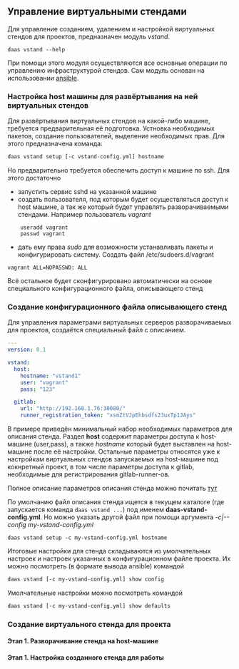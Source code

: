 ## Управление виртуальными стендами
Для управление созданием, удалением и настройкой виртуальных стендов для проектов, предназначен модуль *vstand*.

```daas vstand --help```

При помощи этого модуля осуществляются все основные операции по управлению инфраструктурой стендов.
Сам модуль основан на использовании [ansible](https://docs.ansible.com/).

### Настройка host машины для развёртывания на ней виртуальных стендов
Для развёртывания виртуальных стендов на какой-либо машине, требуется предварительная
её подготовка. Устновка необходимых пакетов, создание пользователей, выделение необходимых прав.
Для этого предназначена команда:

```bash
daas vstand setup [-c vstand-config.yml] hostname
```

Но предварительно требуется обеспечить доступ к машине по ssh. Для этого достаточно
* запустить сервис sshd на указанной машине
* создать пользователя, под которым будет осуществляться доступ к host машине, а так же который будет управлять разворачиваемыми стендами. 
Например пользователь *vagrant*

```
    useradd vagrant
    passwd vagrant
```

* дать ему права *sudo* для возможности устанавливать пакеты и конфигурировать систему.
Создать файл /etc/sudoers.d/vagrant

```
vagrant ALL=NOPASSWD: ALL
```
Всё остальное будет сконфигурировано автоматически на основе специального конфигурационного файла, описывающего стенд

### Создание конфигурационного файла описывающего стенд
Для управления параметрами виртуальных серверов разворачиваемых для проектов, создаётся специальный файл с описанием.

```yaml
---
version: 0.1

vstand:
  host:
    hostname: "vstand1"
    user: "vagrant"
    pass: "123"

  gitlab:
    url: "http://192.168.1.76:30080/"
    runner_registration_token: "xsmZtVJpEhbsdfs23uxTp1JAys"
```

В примере приведён минимальный набор необходимых параметров для описания стенда. 
Раздел **host** содержит параметры доступа к host-машине (user,pass), а также *hostname* который будет
выставлен на host-машине после её настройки.
Остальные параметры относятся уже к настройкам виртуальных стендов
запускаемых на host-машине под кокнретный проект, в том числе параметры доступа к gitlab,
необходимые для регистрирования gitlab-runner-ов.

Полное описание параметров описания стенда можно почитать [тут](docs/vstand-config.md)

По умолчанию файл описания стенда ищется в текущем каталоге (где запускается команда ```daas vstand ...```)
под именем **daas-vstand-config.yml**.  Но можно указать другой файл при помощи аргумента *-c|--config my-vstand-config.yml*
```
daas vstand setup -c my-vstand-config.yml hostname
```

Итоговые настройки для стенда складываются из умолчательных настроек и настроек указанных в конфигурационном файле проекта.
Их можно посмотреть (в формате вывода ansible) командой
```bash
daas vstand [-c my-vstand-config.yml] show config
```

Умолчательные настройки можно посмотреть командой
```bash
daas vstand [-c my-vstand-config.yml] show defaults
```


### Создание виртуального стенда для проекта

#### Этап 1. Разворачивание стенда на host-машине

#### Этап 1. Настройка созданного стенда для работы




